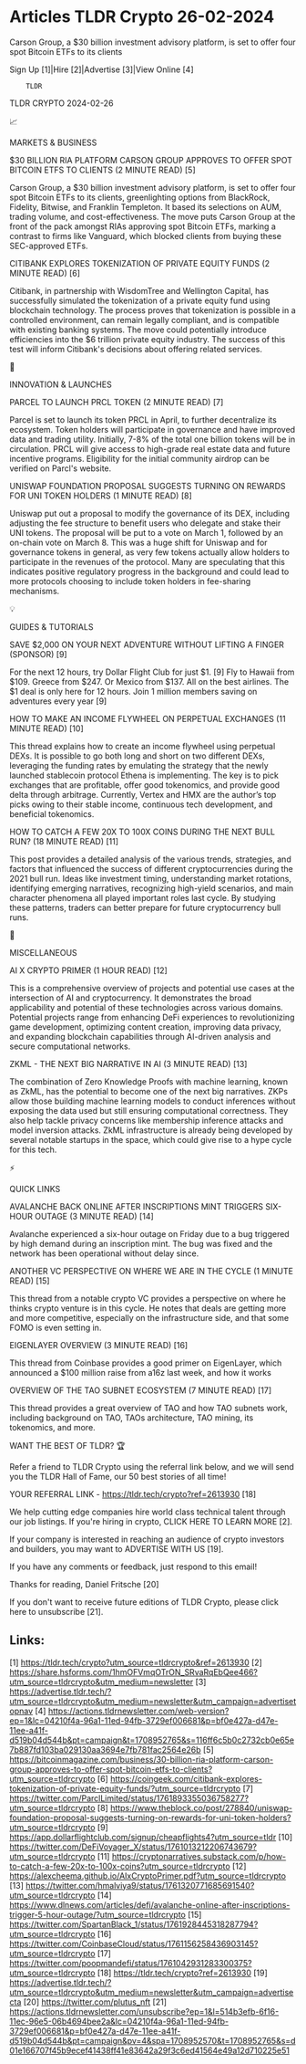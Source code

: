 # Articles TLDR Crypto 26-02-2024

Carson Group, a $30 billion investment advisory platform, is set to
offer four spot Bitcoin ETFs to its clients  

Sign Up [1]|Hire [2]|Advertise [3]|View Online [4] 

		TLDR 

TLDR CRYPTO 2024-02-26

📈 

MARKETS & BUSINESS

 $30 BILLION RIA PLATFORM CARSON GROUP APPROVES TO OFFER SPOT BITCOIN
ETFS TO CLIENTS (2 MINUTE READ) [5] 

 Carson Group, a $30 billion investment advisory platform, is set to
offer four spot Bitcoin ETFs to its clients, greenlighting options
from BlackRock, Fidelity, Bitwise, and Franklin Templeton. It based
its selections on AUM, trading volume, and cost-effectiveness. The
move puts Carson Group at the front of the pack amongst RIAs approving
spot Bitcoin ETFs, marking a contrast to firms like Vanguard, which
blocked clients from buying these SEC-approved ETFs. 

 CITIBANK EXPLORES TOKENIZATION OF PRIVATE EQUITY FUNDS (2 MINUTE
READ) [6] 

 Citibank, in partnership with WisdomTree and Wellington Capital, has
successfully simulated the tokenization of a private equity fund using
blockchain technology. The process proves that tokenization is
possible in a controlled environment, can remain legally compliant,
and is compatible with existing banking systems. The move could
potentially introduce efficiencies into the $6 trillion private equity
industry. The success of this test will inform Citibank's decisions
about offering related services. 

🚀 

INNOVATION & LAUNCHES

 PARCEL TO LAUNCH PRCL TOKEN (2 MINUTE READ) [7] 

 Parcel is set to launch its token PRCL in April, to further
decentralize its ecosystem. Token holders will participate in
governance and have improved data and trading utility. Initially, 7-8%
of the total one billion tokens will be in circulation. PRCL will give
access to high-grade real estate data and future incentive programs.
Eligibility for the initial community airdrop can be verified on
Parcl's website. 

 UNISWAP FOUNDATION PROPOSAL SUGGESTS TURNING ON REWARDS FOR UNI TOKEN
HOLDERS (1 MINUTE READ) [8] 

 Uniswap put out a proposal to modify the governance of its DEX,
including adjusting the fee structure to benefit users who delegate
and stake their UNI tokens. The proposal will be put to a vote on
March 1, followed by an on-chain vote on March 8. This was a huge
shift for Uniswap and for governance tokens in general, as very few
tokens actually allow holders to participate in the revenues of the
protocol. Many are speculating that this indicates positive regulatory
progress in the background and could lead to more protocols choosing
to include token holders in fee-sharing mechanisms. 

💡 

GUIDES & TUTORIALS

 SAVE $2,000 ON YOUR NEXT ADVENTURE WITHOUT LIFTING A FINGER (SPONSOR)
[9] 

 For the next 12 hours, try Dollar Flight Club for just $1. [9] Fly to
Hawaii from $109. Greece from $247. Or Mexico from $137. All on the
best airlines. The $1 deal is only here for 12 hours. Join 1 million
members saving on adventures every year [9] 

 HOW TO MAKE AN INCOME FLYWHEEL ON PERPETUAL EXCHANGES (11 MINUTE
READ) [10] 

 This thread explains how to create an income flywheel using perpetual
DEXs. It is possible to go both long and short on two different DEXs,
leveraging the funding rates by emulating the strategy that the newly
launched stablecoin protocol Ethena is implementing. The key is to
pick exchanges that are profitable, offer good tokenomics, and provide
good delta through arbitrage. Currently, Vertex and HMX are the
author’s top picks owing to their stable income, continuous tech
development, and beneficial tokenomics. 

 HOW TO CATCH A FEW 20X TO 100X COINS DURING THE NEXT BULL RUN? (18
MINUTE READ) [11] 

 This post provides a detailed analysis of the various trends,
strategies, and factors that influenced the success of different
cryptocurrencies during the 2021 bull run. Ideas like investment
timing, understanding market rotations, identifying emerging
narratives, recognizing high-yield scenarios, and main character
phenomena all played important roles last cycle. By studying these
patterns, traders can better prepare for future cryptocurrency bull
runs. 

🦄 

MISCELLANEOUS

 AI X CRYPTO PRIMER (1 HOUR READ) [12] 

 This is a comprehensive overview of projects and potential use cases
at the intersection of AI and cryptocurrency. It demonstrates the
broad applicability and potential of these technologies across various
domains. Potential projects range from enhancing DeFi experiences to
revolutionizing game development, optimizing content creation,
improving data privacy, and expanding blockchain capabilities through
AI-driven analysis and secure computational networks. 

 ZKML - THE NEXT BIG NARRATIVE IN AI (3 MINUTE READ) [13] 

 The combination of Zero Knowledge Proofs with machine learning, known
as ZkML, has the potential to become one of the next big narratives.
ZKPs allow those building machine learning models to conduct
inferences without exposing the data used but still ensuring
computational correctness. They also help tackle privacy concerns like
membership inference attacks and model inversion attacks. ZkML
infrastructure is already being developed by several notable startups
in the space, which could give rise to a hype cycle for this tech. 

⚡ 

QUICK LINKS

 AVALANCHE BACK ONLINE AFTER INSCRIPTIONS MINT TRIGGERS SIX-HOUR
OUTAGE (3 MINUTE READ) [14] 

 Avalanche experienced a six-hour outage on Friday due to a bug
triggered by high demand during an inscription mint. The bug was fixed
and the network has been operational without delay since. 

 ANOTHER VC PERSPECTIVE ON WHERE WE ARE IN THE CYCLE (1 MINUTE READ)
[15] 

 This thread from a notable crypto VC provides a perspective on where
he thinks crypto venture is in this cycle. He notes that deals are
getting more and more competitive, especially on the infrastructure
side, and that some FOMO is even setting in. 

 EIGENLAYER OVERVIEW (3 MINUTE READ) [16] 

 This thread from Coinbase provides a good primer on EigenLayer, which
announced a $100 million raise from a16z last week, and how it works 

 OVERVIEW OF THE TAO SUBNET ECOSYSTEM (7 MINUTE READ) [17] 

 This thread provides a great overview of TAO and how TAO subnets
work, including background on TAO, TAOs architecture, TAO mining, its
tokenomics, and more. 

WANT THE BEST OF TLDR? 🏆

Refer a friend to TLDR Crypto using the referral link below, and we
will send you the TLDR Hall of Fame, our 50 best stories of all time!

YOUR REFERRAL LINK - https://tldr.tech/crypto?ref=2613930 [18]

 We help cutting edge companies hire world class technical talent
through our job listings. If you're hiring in crypto, CLICK HERE TO
LEARN MORE [2]. 

If your company is interested in reaching an audience of crypto
investors and builders, you may want to ADVERTISE WITH US [19]. 

If you have any comments or feedback, just respond to this email! 

Thanks for reading, 
Daniel Fritsche [20] 

If you don't want to receive future editions of TLDR Crypto,
please click here to unsubscribe [21]. 

 

Links:
------
[1] https://tldr.tech/crypto?utm_source=tldrcrypto&ref=2613930
[2] https://share.hsforms.com/1hmOFVmqOTrON_SRvaRqEbQee466?utm_source=tldrcrypto&utm_medium=newsletter
[3] https://advertise.tldr.tech/?utm_source=tldrcrypto&utm_medium=newsletter&utm_campaign=advertisetopnav
[4] https://actions.tldrnewsletter.com/web-version?ep=1&lc=04210f4a-96a1-11ed-94fb-3729ef006681&p=bf0e427a-d47e-11ee-a41f-d519b04d544b&pt=campaign&t=1708952765&s=116ff6c5b0c2732cb0e65e7b887fd103ba029130aa3694e7fb781fac2564e26b
[5] https://bitcoinmagazine.com/business/30-billion-ria-platform-carson-group-approves-to-offer-spot-bitcoin-etfs-to-clients?utm_source=tldrcrypto
[6] https://coingeek.com/citibank-explores-tokenization-of-private-equity-funds/?utm_source=tldrcrypto
[7] https://twitter.com/ParclLimited/status/1761893355036758277?utm_source=tldrcrypto
[8] https://www.theblock.co/post/278840/uniswap-foundation-proposal-suggests-turning-on-rewards-for-uni-token-holders?utm_source=tldrcrypto
[9] https://app.dollarflightclub.com/signup/cheapflights4?utm_source=tldr
[10] https://twitter.com/DeFiVoyager_X/status/1761013212206743679?utm_source=tldrcrypto
[11] https://cryptonarratives.substack.com/p/how-to-catch-a-few-20x-to-100x-coins?utm_source=tldrcrypto
[12] https://alexcheema.github.io/AIxCryptoPrimer.pdf?utm_source=tldrcrypto
[13] https://twitter.com/hmalviya9/status/1761320771685691540?utm_source=tldrcrypto
[14] https://www.dlnews.com/articles/defi/avalanche-online-after-inscriptions-trigger-5-hour-outage/?utm_source=tldrcrypto
[15] https://twitter.com/SpartanBlack_1/status/1761928445318287794?utm_source=tldrcrypto
[16] https://twitter.com/CoinbaseCloud/status/1761156258436903145?utm_source=tldrcrypto
[17] https://twitter.com/poopmandefi/status/1761042931283300375?utm_source=tldrcrypto
[18] https://tldr.tech/crypto?ref=2613930
[19] https://advertise.tldr.tech/?utm_source=tldrcrypto&utm_medium=newsletter&utm_campaign=advertisecta
[20] https://twitter.com/plutus_nft
[21] https://actions.tldrnewsletter.com/unsubscribe?ep=1&l=514b3efb-6f16-11ec-96e5-06b4694bee2a&lc=04210f4a-96a1-11ed-94fb-3729ef006681&p=bf0e427a-d47e-11ee-a41f-d519b04d544b&pt=campaign&pv=4&spa=1708952570&t=1708952765&s=d01e166707f45b9ecef41438ff41e83642a29f3c6ed41564e49a12d710225e51